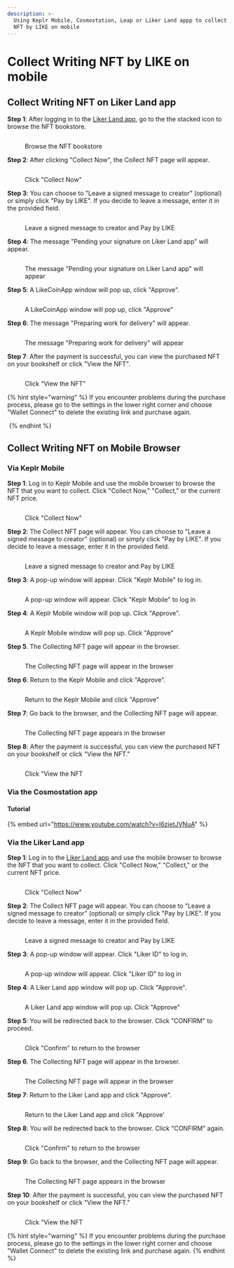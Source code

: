 ```yaml
---
description: >-
  Using Keplr Mobile, Cosmostation, Leap or Liker Land appp to collect Writing
  NFT by LIKE on mobile
---
```


# Collect Writing NFT by LIKE on mobile

## Collect Writing NFT on Liker Land app

**Step 1**: After logging in to the [Liker Land app](../../../user-guide/liker-land/download.md), go to the the stacked icon to browse the NFT bookstore.

<figure><img src="../../../.gitbook/assets/Liker Land app Buy NFT 0-en.png" alt=""><figcaption><p>Browse the NFT bookstore</p></figcaption></figure>

**Step 2**: After clicking "Collect Now", the Collect NFT page will appear.

<figure><img src="../../../.gitbook/assets/Liker Land app Buy NFT 1-en.png" alt=""><figcaption><p>Click "Collect Now"</p></figcaption></figure>

**Step 3**: You can choose to "Leave a signed message to creator" (optional) or simply click "Pay by LIKE". If you decide to leave a message, enter it in the provided field.

<figure><img src="../../../.gitbook/assets/Liker Land app Buy NFT 2-en.png" alt=""><figcaption><p>Leave a signed message to creator and Pay by LIKE</p></figcaption></figure>

**Step 4**: The message "Pending your signature on Liker Land app" will appear.

<figure><img src="../../../.gitbook/assets/Liker Land app Buy NFT 3-en.png" alt=""><figcaption><p>The message "Pending your signature on Liker Land app" will appear</p></figcaption></figure>

**Step 5**: A LikeCoinApp window will pop up, click "Approve".

<figure><img src="../../../.gitbook/assets/Liker Land app Buy NFT 4-en.png" alt=""><figcaption><p>A LikeCoinApp window will pop up, click "Approve"</p></figcaption></figure>

**Step 6**: The message "Preparing work for delivery" will appear.

<figure><img src="../../../.gitbook/assets/Liker Land app Buy NFT 5-en.png" alt=""><figcaption><p>The message "Preparing work for delivery" will appear</p></figcaption></figure>

**Step 7**: After the payment is successful, you can view the purchased NFT on your bookshelf or click "View the NFT".

<figure><img src="../../../.gitbook/assets/Liker Land app Buy NFT 6-en.png" alt=""><figcaption><p>Click "View the NFT"</p></figcaption></figure>

{% hint style="warning" %}
If you encounter problems during the purchase process, please go to the settings in the lower right corner and choose "Wallet Connect" to delete the existing link and purchase again.

<img src="../../../.gitbook/assets/Liker Land app Buy NFT 7.png" alt="" data-size="original">
{% endhint %}

## Collect Writing NFT on Mobile Browser

### Via Keplr Mobile

**Step 1**: Log in to Keplr Mobile and use the mobile browser to browse the NFT that you want to collect. Click "Collect Now," "Collect," or the current NFT price.

<figure><img src="../../../.gitbook/assets/Collect Writing NFT Keplr Mobile 1-en.png" alt=""><figcaption><p>Click "Collect Now"</p></figcaption></figure>

**Step 2**: The Collect NFT page will appear. You can choose to "Leave a signed message to creator" (optional) or simply click "Pay by LIKE". If you decide to leave a message, enter it in the provided field.

<figure><img src="../../../.gitbook/assets/Collect Writing NFT Keplr Mobile 2-en.png" alt=""><figcaption><p>Leave a signed message to creator and Pay by LIKE</p></figcaption></figure>

**Step 3**: A pop-up window will appear. Click "Keplr Mobile" to log in.

<figure><img src="../../../.gitbook/assets/Collect Writing NFT Keplr Mobile 3-en.png" alt=""><figcaption><p>A pop-up window will appear. Click "Keplr Mobile" to log in</p></figcaption></figure>

**Step 4**: A Keplr Mobile window will pop up. Click "Approve".

<figure><img src="../../../.gitbook/assets/Collect Writing NFT Keplr Mobile 4.png" alt=""><figcaption><p>A Keplr Mobile window will pop up. Click "Approve"</p></figcaption></figure>

**Step 5**. The Collecting NFT page will appear in the browser.

<figure><img src="../../../.gitbook/assets/Collect Writing NFT Keplr Mobile 5-en.png" alt=""><figcaption><p>The Collecting NFT page will appear in the browser</p></figcaption></figure>

**Step 6**: Return to the Keplr Mobile and click "Approve".

<figure><img src="../../../.gitbook/assets/Collect Writing NFT Keplr Mobile 6.png" alt=""><figcaption><p>Return to the Keplr Mobile and click "Approve"</p></figcaption></figure>

**Step 7**: Go back to the browser, and the Collecting NFT page will appear.

<figure><img src="../../../.gitbook/assets/Collect Writing NFT Keplr Mobile 7-en.png" alt=""><figcaption><p>The Collecting NFT page appears in the browser</p></figcaption></figure>

**Step 8**: After the payment is successful, you can view the purchased NFT on your bookshelf or click "View the NFT."

<figure><img src="../../../.gitbook/assets/Collect Writing NFT Keplr Mobile 8-en.png" alt=""><figcaption><p>Click "View the NFT</p></figcaption></figure>

### **Via the Cosmostation app**

#### **Tutorial**

{% embed url="https://www.youtube.com/watch?v=l6zjetJVNuA" %}

### **Via the Liker Land app**

**Step 1**: Log in to the [Liker Land app](../../../user-guide/liker-land/download.md) and use the mobile browser to browse the NFT that you want to collect. Click "Collect Now," "Collect," or the current NFT price.

<figure><img src="../../../.gitbook/assets/Collect Writing NFT Liker land app 1-en.png" alt=""><figcaption><p>Click "Collect Now"</p></figcaption></figure>

**Step 2**: The Collect NFT page will appear. You can choose to "Leave a signed message to creator" (optional) or simply click "Pay by LIKE". If you decide to leave a message, enter it in the provided field.

<figure><img src="../../../.gitbook/assets/Collect Writing NFT Liker land app 2-en.png" alt=""><figcaption><p>Leave a signed message to creator and Pay by LIKE</p></figcaption></figure>

**Step 3**: A pop-up window will appear. Click "Liker ID" to log in.

<figure><img src="../../../.gitbook/assets/Collect Writing NFT Liker land app 3-en.png" alt=""><figcaption><p>A pop-up window will appear. Click "Liker ID" to log in</p></figcaption></figure>

**Step 4**: A Liker Land app window will pop up. Click "Approve".

<figure><img src="../../../.gitbook/assets/Collect Writing NFT Liker land app 4-en.png" alt=""><figcaption><p>A Liker Land app window will pop up. Click "Approve"</p></figcaption></figure>

**Step 5**: You will be redirected back to the browser. Click "CONFIRM" to proceed.

<figure><img src="../../../.gitbook/assets/Collect Writing NFT Liker land app 5-en.png" alt=""><figcaption><p>Click "Confirm" to return to the browser</p></figcaption></figure>

**Step 6**. The Collecting NFT page will appear in the browser.

<figure><img src="../../../.gitbook/assets/Collect Writing NFT Liker land app 6-en.png" alt=""><figcaption><p>The Collecting NFT page will appear in the browser</p></figcaption></figure>

**Step 7**: Return to the Liker Land app and click "Approve".

<figure><img src="../../../.gitbook/assets/Collect Writing NFT Liker land app 7-en.png" alt=""><figcaption><p>Return to the Liker Land app and click "Approve'</p></figcaption></figure>

**Step 8**: You will be redirected back to the browser. Click "CONFIRM" again.

<figure><img src="../../../.gitbook/assets/Collect Writing NFT Liker land app 8-en.png" alt=""><figcaption><p>Click "Confirm" to return to the browser</p></figcaption></figure>

**Step 9**: Go back to the browser, and the Collecting NFT page will appear.

<figure><img src="../../../.gitbook/assets/Collect Writing NFT Liker land app 9-en.png" alt=""><figcaption><p>The Collecting NFT page appears in the browser</p></figcaption></figure>

**Step 10**: After the payment is successful, you can view the purchased NFT on your bookshelf or click "View the NFT."

<figure><img src="../../../.gitbook/assets/Collect Writing NFT Liker land app 10-en.png" alt=""><figcaption><p>Click "View the NFT</p></figcaption></figure>

{% hint style="warning" %}
If you encounter problems during the purchase process, please go to the settings in the lower right corner and choose "Wallet Connect" to delete the existing link and purchase again.
{% endhint %}
